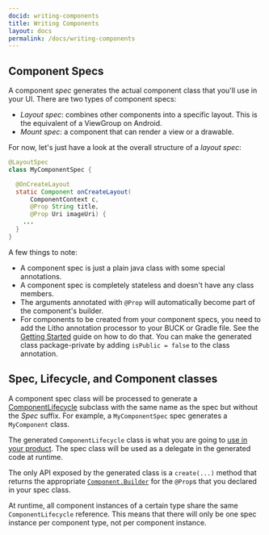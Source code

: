 ```yaml
---
docid: writing-components
title: Writing Components
layout: docs
permalink: /docs/writing-components
---
```


## Component Specs
A component *spec* generates the actual component class that you'll use in your UI. There are two types of component specs:

- *Layout spec*: combines other components into a specific layout. This is the equivalent of a ViewGroup on Android.
- *Mount spec*: a component that can render a view or a drawable.

For now, let's just have a look at the overall structure of a *layout spec*:

```java
@LayoutSpec
class MyComponentSpec {

  @OnCreateLayout
  static Component onCreateLayout(
      ComponentContext c,
      @Prop String title,
      @Prop Uri imageUri) {
    ...
  }
}
```

A few things to note:

 - A component spec is just a plain java class with some special annotations.
 - A component spec is completely stateless and doesn't have any class members.
 - The arguments annotated with `@Prop` will automatically become part of the component's builder.
 - For components to be created from your component specs, you need to add the Litho annotation processor to your BUCK or Gradle file. See the [Getting Started](/docs/getting-started) guide on how to do that. You can make the generated class package-private by adding `isPublic = false` to the class annotation.

## Spec, Lifecycle, and Component classes

A component spec class will be processed to generate a [ComponentLifecycle](/javadoc/com/facebook/litho/ComponentLifecycle) subclass with the same name as the spec but without the *Spec* suffix. For example, a `MyComponentSpec` spec generates a `MyComponent` class.

The generated `ComponentLifecycle` class is what you are going to [use in your product](/docs/using-components). The spec class will be used as a delegate in the generated code at runtime.

The only API exposed by the generated class is a `create(...)` method that returns the appropriate [`Component.Builder`](/javadoc/com/facebook/litho/Component.Builder.html) for the `@Prop`s that you declared in your spec class.

At runtime, all component instances of a certain type share the same `ComponentLifecycle` reference. This means that there will only be one spec instance per component type, not per component instance.

